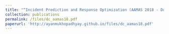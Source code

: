 ```yaml
---
title: "“Incident Prediction and Response Optimization (AAMAS 2018 - Doctoral Symposium"
collection: publications
permalink: /files/dc_aamas18.pdf
paperurl: 'http://ayanmukhopadhyay.github.io/files/dc_aamas18.pdf'
---
```

